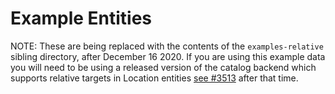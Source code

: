 # Example Entities

NOTE: These are being replaced with the contents of the `examples-relative`
sibling directory, after December 16 2020. If you are using this example data
you will need to be using a released version of the catalog backend which
supports relative targets in Location entities
[see #3513](https://github.com/backstage/backstage/pull/3513) after that time.
